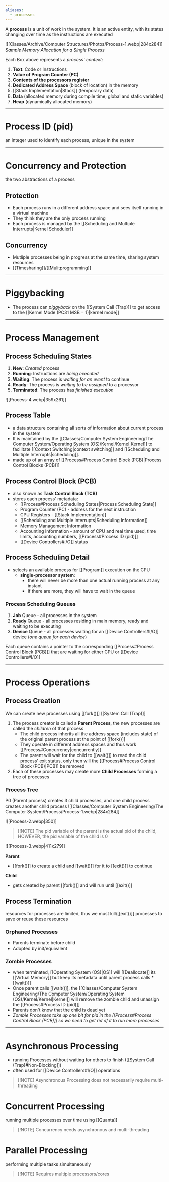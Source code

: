 ```yaml
---
aliases:
  - processes
---
```

A **process** is a unit of work in the system. It is an active entity, with its states changing over time as the instructions are executed

![[Classes/Archive/Computer Structures/Photos/Process-1.webp|284x284]]
*Sample Memory Allocation for a Single Process* 

Each Box above represents a *process' context*:
1. **Text**: Code or Instructions
2. **Value of Program Counter (PC)**
3. **Contents of the processors register**
4. **Dedicated Address Space** (block of location) in the memory
5. [[Stack Implementation|Stack]] (temporary data)
6. **Data** (allocated memory during compile time; global and static variables)
7. **Heap** (dynamically allocated memory)
___
# Process ID (pid)
an integer used to identify each process, unique in the system

___
# Concurrency and Protection
the two abstractions of a process

## Protection
- Each process runs in a different address space and sees itself running in a virtual machine
- They think they are the only process running
- Each process is managed by the [[Scheduling and Multiple Interrupts|Kernel Scheduler]] 

## Concurrency
- Mutliple processes being in progress at the same time, sharing system resources
- [[Timesharing]]/[[Mulitprogramming]]

___
# Piggybacking
- The process can *piggyback* on the [[System Call (Trap)]] to get access to the [[Kernel Mode (PC31 MSB = 1)|kernel mode]]

___
# Process Management
## Process Scheduling States
1. **New**: *Created* process
2. **Running**: Instructions are *being executed*
3. **Waiting**: The process is *waiting for an event* to continue
4. **Ready**: The process is *waiting to be assigned* to a processor
5. **Terminated**: The process has *finished execution*

![[Process-4.webp|359x261]]

## Process Table
- a data structure containing all sorts of information about current process in the system
- It is maintained by the [[Classes/Computer System Engineering/The Computer System/Operating System (OS)/Kernel/Kernel|Kernel]] to facilitate [[Context Switching|context switching]] and [[Scheduling and Multiple Interrupts|scheduling]].
- made up of an array of [[Process#Process Control Block (PCB)|Process Control Blocks (PCB)]]  


## Process Control Block (PCB)
- also known as **Task Control Block (TCB)**
- stores each process' metadata:
	- [[Process#Process Scheduling States|Process Scheduling State]]
	-  Program Counter (PC) - address for the next instruction
	- CPU Registers - [[Stack Implementation]]
	- [[Scheduling and Multiple Interrupts|Scheduling Information]]
	- Memory Management Information
	- Accounting Information - amount of CPU and real time used, time limits, accounting numbers, [[Process#Process ID (pid)]] 
	- [[Device Controllers#I/O]] status

## Process Scheduling Detail
- selects an available process for [[Program]] execution on the CPU
	- **single-processor system**: 
		- there will never be more than one actual running process at any instant
		- if there are more, they will have to wait in the queue

### Process Scheduling Queues
1. **Job** Queue - all processes in the system
2. **Ready** Queue - all processes residing in main memory, ready and waiting to be executing
3. **Device** Queue - all processes waiting for an [[Device Controllers#I/O]] device (*one queue for each device*)

Each queue contains a pointer to the corresponding [[Process#Process Control Block (PCB)]] that are waiting for either CPU or [[Device Controllers#I/O]] 
___
# Process Operations
## Process Creation
We can create new processes using [[fork()]] [[System Call (Trap)]] 
1. The process creator is called a **Parent Process**, the new processes are called the *children* of that process
	- The child process inherits all the address space (includes state) of the original parent process at the point of [[fork()]]
	- They operate in different address spaces and thus work [[Process#Concurrency|concurrently]]
	- The parent will wait for the child to [[wait()]] to read the child process' exit status, only then will the [[Process#Process Control Block (PCB)|PCB]] be removed
2. Each of these processes may create more **Child Processes** forming a tree of processes

### Process Tree
P0 (Parent process) creates 3 child processes, and one child process creates another child process
![[Classes/Computer System Engineering/The Computer System/Process/Process-1.webp|284x284]]


![[Process-2.webp|350]]

> [!NOTE] The pid variable of the parent is the actual pid of the child, HOWEVER, the pid variable of the child is 0


![[Process-3.webp|411x279]]

**Parent**
- [[fork()]] to create a child and [[wait()]] for it to [[exit()]] to continue

**Child**
- gets created by parent [[fork()]] and will run until [[exit()]]

## Process Termination
resources for processes are limited, thus we must kill/[[exit()]] processes to save or reuse these resources

### Orphaned Processes
- Parents terminate before child
- Adopted by init/equivalent

### Zombie Processes
- when terminated, [[Operating System (OS)|OS]] will [[Deallocate]] its [[Virtual Memory]] but keep its metadata until parent process calls *[[wait()]]
- Once parent calls [[wait()]], the [[Classes/Computer System Engineering/The Computer System/Operating System (OS)/Kernel/Kernel|Kernel]] will remove the zombie child and unassign the [[Process#Process ID (pid)]]
- Parents don't know that the child is dead yet
- *Zombie Processes take up one bit for pid in the [[Process#Process Control Block (PCB)]] so we need to get rid of it to run more processes* 

___
# Asynchronous Processing
- running Processes without waiting for others to finish ([[System Call (Trap)#Non-Blocking]])
- often used for [[Device Controllers#I/O]] operations
>[!NOTE] Asynchronous Processing does not necessarily require multi-threading


# Concurrent Processing
running multiple processes over time using [[Quanta]]
> [!NOTE] Concurrency needs asynchronous and multi-threading


# Parallel Processing
performing multiple tasks simultaneously 
>[!NOTE] Requires multiple processors/cores
